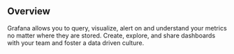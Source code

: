 ## Overview
Grafana allows you to query, visualize, alert on and understand your metrics no matter where they are stored. Create, explore, and share dashboards with your team and foster a data driven culture.
